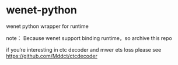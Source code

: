 # wenet-python
wenet python wrapper for runtime

note： Because wenet support binding runtime，so archive this repo

if you‘re interesting in ctc decoder and mwer ets loss please see https://github.com/Mddct/ctcdecoder
